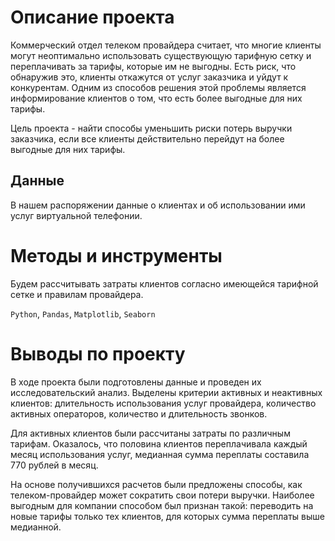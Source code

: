 # Описание проекта
Коммерческий отдел телеком провайдера считает, что многие клиенты могут неоптимально использовать существующую тарифную сетку и переплачивать за тарифы, которые им не выгодны. Есть риск, что обнаружив это, клиенты откажутся от услуг заказчика и уйдут к конкурентам. Одним из способов решения этой проблемы является информирование клиентов о том, что есть более выгодные для них тарифы.

Цель проекта - найти способы уменьшить риски потерь выручки заказчика, если все клиенты действительно перейдут на более выгодные для них тарифы.

## Данные
В нашем распоряжении данные о клиентах и об использовании ими услуг виртуальной телефонии.

# Методы и инструменты
Будем рассчитывать затраты клиентов согласно имеющейся тарифной сетке и правилам провайдера.

`Python`, `Pandas`, `Matplotlib`, `Seaborn`

# Выводы по проекту
В ходе проекта были подготовлены данные и проведен их исследовательский анализ. Выделены критерии активных и неактивных клиентов: длительность использования услуг провайдера, количество активных операторов, количество и длительность звонков.

Для активных клиентов были рассчитаны затраты по различным тарифам. Оказалось, что половина клиентов переплачивала каждый месяц использования услуг, медианная сумма переплаты составила 770 рублей в месяц.

На основе получившихся расчетов были предложены способы, как телеком-провайдер может сократить свои потери выручки. Наиболее выгодным для компании способом был признан такой: переводить на новые тарифы только тех клиентов, для которых сумма переплаты выше медианной.

